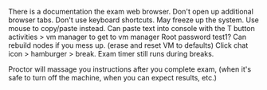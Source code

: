 There is a documentation the exam web browser. Don't open up additional browser tabs.
Don't use keyboard shortcuts. May freeze up the system. Use mouse to copy/paste instead.
Can paste text into console with the T button
activities > vm manager to get to vm manager
Root password test1?
Can rebuild nodes if you mess up. (erase and reset VM to defaults)
Click chat icon > hamburger > break. Exam timer still runs during breaks.

Proctor will massage you instructions after you complete exam, (when it's safe to turn off the machine, when you can expect results, etc.)